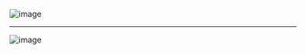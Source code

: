 ![image](https://github.com/user-attachments/assets/3ffda92d-9e2c-4864-899d-602fd2deeb53)

********************

![image](https://github.com/user-attachments/assets/c94dc2ae-5c79-4efe-a7ef-dc036c157a92)

